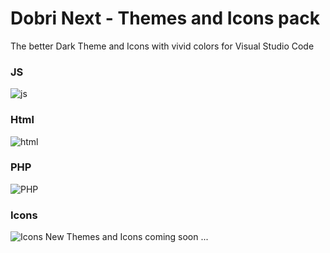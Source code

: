 # Dobri Next - Themes and Icons pack

The better Dark Theme and Icons with vivid colors for Visual Studio Code

### JS
![js](https://raw.githubusercontent.com/sldobri/vscode-themes/master/img/preview.png)

### Html
![html](https://raw.githubusercontent.com/sldobri/vscode-themes/master/img/preview2.png)

### PHP
![PHP](https://raw.githubusercontent.com/sldobri/vscode-themes/master/img/preview1.png)

### Icons
![Icons](https://raw.githubusercontent.com/sldobri/vscode-themes/master/img/icons.png)
New Themes and Icons coming soon ...

